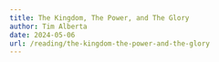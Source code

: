```yaml
---
title: The Kingdom, The Power, and The Glory
author: Tim Alberta
date: 2024-05-06
url: /reading/the-kingdom-the-power-and-the-glory
---
```

